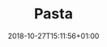 ---
title: "Pasta"
date: 2018-10-27T15:11:56+01:00
draft: true
type: "recipe"

tags:
- pasta
- italian
---